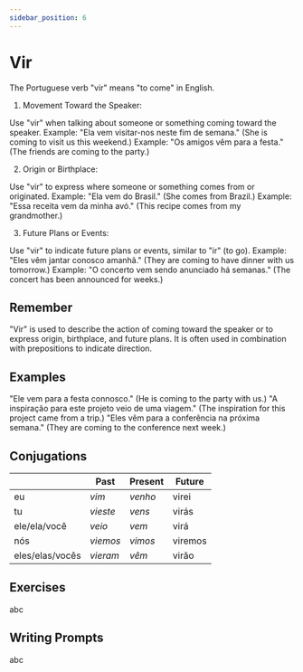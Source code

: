 ```yaml
---
sidebar_position: 6
---
```


# Vir

The Portuguese verb "vir" means "to come" in English.

1. Movement Toward the Speaker:

Use "vir" when talking about someone or something coming toward the speaker.
Example: "Ela vem visitar-nos neste fim de semana." (She is coming to visit us this weekend.)
Example: "Os amigos vêm para a festa." (The friends are coming to the party.)

2. Origin or Birthplace:

Use "vir" to express where someone or something comes from or originated.
Example: "Ela vem do Brasil." (She comes from Brazil.)
Example: "Essa receita vem da minha avó." (This recipe comes from my grandmother.)

3. Future Plans or Events:

Use "vir" to indicate future plans or events, similar to "ir" (to go).
Example: "Eles vêm jantar conosco amanhã." (They are coming to have dinner with us tomorrow.)
Example: "O concerto vem sendo anunciado há semanas." (The concert has been announced for weeks.)

## Remember

"Vir" is used to describe the action of coming toward the speaker or to express origin, birthplace, and future plans.
It is often used in combination with prepositions to indicate direction.

## Examples

"Ele vem para a festa connosco." (He is coming to the party with us.)
"A inspiração para este projeto veio de uma viagem." (The inspiration for this project came from a trip.)
"Eles vêm para a conferência na próxima semana." (They are coming to the conference next week.)

## Conjugations

|                 | Past     | Present | Future  |
| --------------- | -------- | ------- | ------- |
| eu              | _vim_    | _venho_ | virei   |
| tu              | _vieste_ | _vens_  | virás   |
| ele/ela/você    | _veio_   | _vem_   | virá    |
| nós             | _viemos_ | _vimos_ | viremos |
| eles/elas/vocês | _vieram_ | _vêm_   | virão   |

## Exercises

abc

## Writing Prompts

abc
